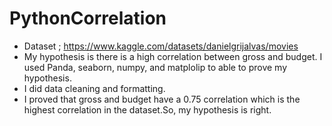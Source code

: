 # PythonCorrelation

- Dataset ; https://www.kaggle.com/datasets/danielgrijalvas/movies
- My hypothesis is there is a high correlation between gross and budget. I used Panda, seaborn, numpy, and matplolip to able to prove my hypothesis.
- I did data cleaning and formatting.
- I proved that gross and budget have a 0.75 correlation which is the highest correlation in the dataset.So, my hypothesis is right.
